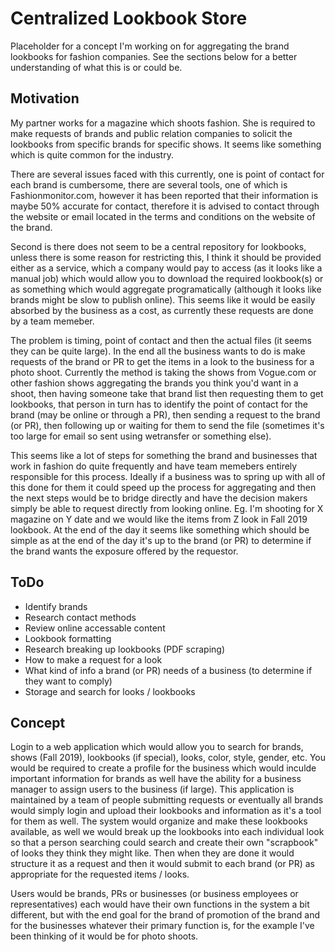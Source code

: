# Centralized Lookbook Store
Placeholder for a concept I'm working on for aggregating the brand lookbooks for fashion companies. See the sections below for a better understanding of what this is or could be.

## Motivation
My partner works for a magazine which shoots fashion. She is required to make requests of brands and public relation companies to solicit the lookbooks from specific brands for specific shows. It seems like something which is quite common for the industry. 

There are several issues faced with this currently, one is point of contact for each brand is cumbersome, there are several tools, one of which is Fashionmonitor.com, however it has been reported that their information is maybe 50% accurate for contact, therefore it is advised to contact through the website or email located in the terms and conditions on the website of the brand.

Second is there does not seem to be a central repository for lookbooks, unless there is some reason for restricting this, I think it should be provided either as a service, which a company would pay to access (as it looks like a manual job) which would allow you to download the required lookbook(s) or as something which would aggregate programatically (although it looks like brands might be slow to publish online). This seems like it would be easily absorbed by the business as a cost, as currently these requests are done by a team memeber.

The problem is timing, point of contact and then the actual files (it seems they can be quite large). In the end all the business wants to do is make requests of the brand or PR to get the items in a look to the business for a photo shoot. Currently the method is taking the shows from Vogue.com or other fashion shows aggregating the brands you think you'd want in a shoot, then having someone take that brand list then requesting them to get lookbooks, that person in turn has to identify the point of contact for the brand (may be online or through a PR), then sending a request to the brand (or PR), then following up or waiting for them to send the file (sometimes it's too large for email so sent using wetransfer or something else).

This seems like a lot of steps for something the brand and businesses that work in fashion do quite frequently and have team memebers entirely responsible for this process. Ideally if a business was to spring up with all of this done for them it could speed up the process for aggregating and then the next steps would be to bridge directly and have the decision makers simply be able to request directly from looking online. Eg. I'm shooting for X magazine on Y date and we would like the items from Z look in Fall 2019 lookbook. At the end of the day it seems like something which should be simple as at the end of the day it's up to the brand (or PR) to determine if the brand wants the exposure offered by the requestor.

## ToDo
- Identify brands
- Research contact methods
- Review online accessable content
- Lookbook formatting
- Research breaking up lookbooks (PDF scraping)
- How to make a request for a look
- What kind of info a brand (or PR) needs of a business (to determine if they want to comply)
- Storage and search for looks / lookbooks

## Concept
Login to a web application which would allow you to search for brands, shows (Fall 2019), lookbooks (if special), looks, color, style, gender, etc. You would be required to create a profile for the business which would inculde important information for brands as well have the ability for a business manager to assign users to the business (if large). This application is maintained by a team of people submitting requests or eventually all brands would simply login and upload their lookbooks and information as it's a tool for them as well. The system would organize and make these lookbooks available, as well we would break up the lookbooks into each individual look so that a person searching could search and create their own "scrapbook" of looks they think they might like. Then when they are done it would structure it as a request and then it would submit to each brand (or PR) as appropriate for the requested items / looks.

Users would be brands, PRs or businesses (or business employees or representatives) each would have their own functions in the system a bit different, but with the end goal for the brand of promotion of the brand and for the businesses whatever their primary function is, for the example I've been thinking of it would be for photo shoots.
